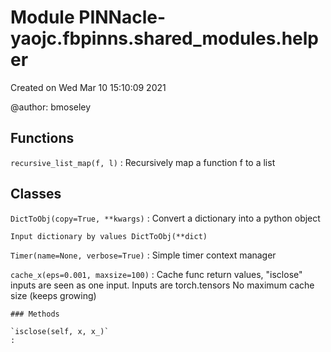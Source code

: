 Module PINNacle-yaojc.fbpinns.shared_modules.helper
===================================================
Created on Wed Mar 10 15:10:09 2021

@author: bmoseley

Functions
---------

    
`recursive_list_map(f, l)`
:   Recursively map a function f to a list

Classes
-------

`DictToObj(copy=True, **kwargs)`
:   Convert a dictionary into a python object
    
    Input dictionary by values DictToObj(**dict)

`Timer(name=None, verbose=True)`
:   Simple timer context manager

`cache_x(eps=0.001, maxsize=100)`
:   Cache func return values, "isclose" inputs are seen as one input.
    Inputs are torch.tensors
    No maximum cache size (keeps growing)

    ### Methods

    `isclose(self, x, x_)`
    :